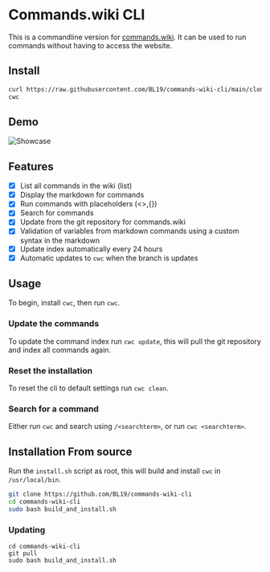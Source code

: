 # Commands.wiki CLI

This is a commandline version for [commands.wiki](https://commands.wiki). It can be used to run commands without having to access the website.

## Install
```sh
curl https://raw.githubusercontent.com/BL19/commands-wiki-cli/main/clone_and_install.sh -sSf | sh
cwc
```

## Demo
![Showcase](https://cdn.bl19.dev/random-stuff/render1701722402957.gif)

## Features
- [x] List all commands in the wiki (list)
- [x] Display the markdown for commands
- [x] Run commands with placeholders (<>,{})
- [x] Search for commands
- [x] Update from the git repository for commands.wiki
- [x] Validation of variables from markdown commands using a custom syntax in the markdown
- [x] Update index automatically every 24 hours
- [x] Automatic updates to `cwc` when the branch is updates

## Usage
To begin, install `cwc`, then run `cwc`.

### Update the commands
To update the command index run `cwc update`, this will pull the git repository and index all commands again.

### Reset the installation
To reset the cli to default settings run `cwc clean`.

### Search for a command
Either run `cwc` and search using `/<searchterm>`, or run `cwc <searchterm>`.

## Installation From source
Run the `install.sh` script as root, this will build and install `cwc` in `/usr/local/bin`.
```bash
git clone https://github.com/BL19/commands-wiki-cli
cd commands-wiki-cli
sudo bash build_and_install.sh
```

### Updating
```
cd commands-wiki-cli
git pull
sudo bash build_and_install.sh
```
